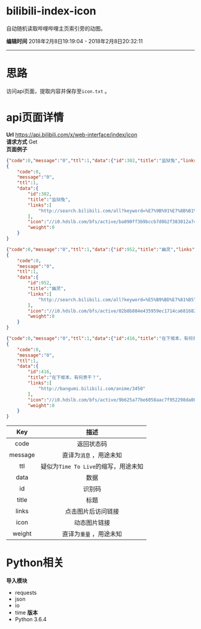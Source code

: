 # bilibili-index-icon
自动随机读取哔哩哔哩主页索引旁的动图。

**编辑时间**
2018年2月8日19:19:04 - 2018年2月8日20:32:11

---
# 思路
访问api页面，提取内容并保存至`icon.txt` 。
# api页面详情
**Url** https://api.bilibili.com/x/web-interface/index/icon  
**请求方式** Get  
**页面例子**
```json
{"code":0,"message":"0","ttl":1,"data":{"id":302,"title":"监狱兔","links":["http://search.bilibili.com/all?keyword=%E7%9B%91%E7%8B%B1%E5%85%94"],"icon":"//i0.hdslb.com/bfs/active/ba090ff3b9bccb7d0b2f383012a74217c0ff8c33.gif","weight":0}}
{
    "code":0,
    "message":"0",
    "ttl":1,
    "data":{
        "id":302,
        "title":"监狱兔",
        "links":[
            "http://search.bilibili.com/all?keyword=%E7%9B%91%E7%8B%B1%E5%85%94"
        ],
        "icon":"//i0.hdslb.com/bfs/active/ba090ff3b9bccb7d0b2f383012a74217c0ff8c33.gif",
        "weight":0
    }
}

{"code":0,"message":"0","ttl":1,"data":{"id":952,"title":"幽灵","links":["http://search.bilibili.com/all?keyword=%E5%B9%BD%E7%81%B5"],"icon":"//i0.hdslb.com/bfs/active/02b8b884e435959ec1714ca68168235bc9fe98f4.gif","weight":0}}
{
    "code":0,
    "message":"0",
    "ttl":1,
    "data":{
        "id":952,
        "title":"幽灵",
        "links":[
            "http://search.bilibili.com/all?keyword=%E5%B9%BD%E7%81%B5"
        ],
        "icon":"//i0.hdslb.com/bfs/active/02b8b884e435959ec1714ca68168235bc9fe98f4.gif",
        "weight":0
    }
}

{"code":0,"message":"0","ttl":1,"data":{"id":416,"title":"在下坂本，有何贵干？","links":["http://bangumi.bilibili.com/anime/3450"],"icon":"//i0.hdslb.com/bfs/active/9b625a77be6058aac7f952298da0078a0780cd09.gif","weight":0}}
{
    "code":0,
    "message":"0",
    "ttl":1,
    "data":{
        "id":416,
        "title":"在下坂本，有何贵干？",
        "links":[
            "http://bangumi.bilibili.com/anime/3450"
        ],
        "icon":"//i0.hdslb.com/bfs/active/9b625a77be6058aac7f952298da0078a0780cd09.gif",
        "weight":0
    }
}
```
| Key | 描述 |
| :-----: | :-----------------------: |
| code | 返回状态码 |
| message | 直译为`消息` ，用途未知 |
| ttl | 疑似为`Time To Live`的缩写，用途未知 |
| data | 数据 |
| id | 识别码 |
| title | 标题 |
| links | 点击图片后访问链接 |
| icon | 动态图片链接 |
| weight | 直译为`重量` ，用途未知 |

# Python相关

**导入模块**
- requests
- json
- io
- time
**版本**
- Python 3.6.4
